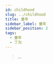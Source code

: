 ```yaml
---
id: childhood
slug: ../childhood
title: 童年
sidebar_label: 童年
sidebar_position: 2
tags:
  - 童年
  - 丁沟
---
```


> ...
